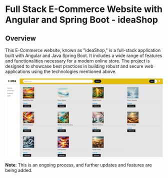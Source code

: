 # Full Stack E-Commerce Website with Angular and Spring Boot - ideaShop

## Overview

This E-Commerce website, known as "ideaShop," is a full-stack application built with Angular and Java Spring Boot. It includes a wide range of features and functionalities necessary for a modern online store. The project is designed to showcase best practices in building robust and secure web applications using the technologies mentioned above.

![IdeaShop Screenshot](ideaShop-screenshot.png)

**Note**: This is an ongoing process, and further updates and features are being added.
